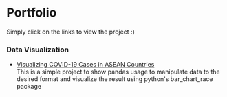 # Portfolio
Simply click on the links to view the project :)

### Data Visualization
* [Visualizing COVID-19 Cases in ASEAN Countries](http://htmlpreview.github.io/?https://rawcdn.githack.com/regohutagaol/Portfolio/2728c3e4fca86c6701acfe40a4d66dbaf733f6ec/Visualizing%20COVID19%20Cases%20in%20ASEAN%20Countries/covid19asean.html)  
  This is a simple project to show pandas usage to manipulate data to the desired format and visualize the result using python's bar_chart_race package 
